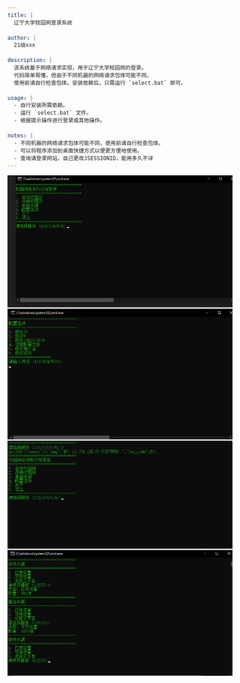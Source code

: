 ```yaml
---
title: |
  辽宁大学校园网登录系统

author: |
  21级xxx

description: |
  该系统基于网络请求实现，用于辽宁大学校园网的登录。
  代码简单易懂，但由于不同机器的网络请求包体可能不同，
  使用前请自行检查包体。安装依赖后，只需运行 `select.bat` 即可。

usage: |
  - 自行安装所需依赖。
  - 运行 `select.bat` 文件。
  - 根据提示操作进行登录或其他操作。

notes: |
  - 不同机器的网络请求包体可能不同，使用前请自行检查包体。
  - 可以将程序添加到桌面快捷方式以便更方便地使用。
  - 查询请登录网站，自己更改JSESSIONID，能用多久不详
---
```


![image](https://github.com/shenminglinyi/LNU_NET_LOGIN/blob/main/img/主页.png) ![image](https://github.com/shenminglinyi/LNU_NET_LOGIN/blob/main/img/配置.png)
![image](https://github.com/shenminglinyi/LNU_NET_LOGIN/blob/main/img/登录.png) ![image](https://github.com/shenminglinyi/LNU_NET_LOGIN/blob/main/img/查询.png)
